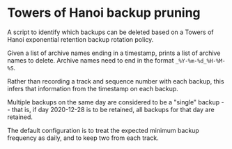 # Towers of Hanoi backup pruning

A script to identify which backups can be deleted
based on a Towers of Hanoi exponential retention
backup rotation policy.

Given a list of archive names ending in a timestamp,
prints a list of archive names to delete.
Archive names need to end in the format `_%Y-%m-%d_%H-%M-%S`.

Rather than recording a track and sequence number
with each backup, this infers that information
from the timestamp on each backup.

Multiple backups on the same day are considered to be a "single"
backup -- that is, if day 2020-12-28 is to be retained, all backups
for that day are retained.

The default configuration is to treat the expected minimum backup
frequency as daily, and to keep two from each track.
